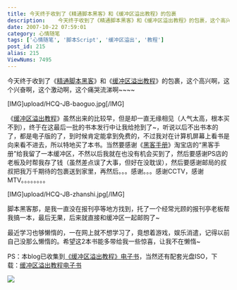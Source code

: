 ```yaml
---
title: 今天终于收到了《精通脚本黑客》和《缓冲区溢出教程》的包裹
description:    今天终于收到了《精通脚本黑客》和《缓冲区溢出教程》的包裹，这个高兴啊，这个兴奋啊，这个激动啊，这个痛哭流涕啊~~~~[IMG]upload/HCQ-JB-baoguo.jpg[/IMG]
date: 2007-10-22 07:59:01
category: 心情随笔
tags: ['心情随笔', '脚本Script', '缓冲区溢出', '教程']
post_id: 215
alias: 215
ViewNums: 7495
---
```


今天终于收到了《[精通脚本黑客](http://nohack.cn/books/20070423/42824.html)》和《[缓冲区溢出教程](/blog/buffer-overflow-tutorial-ebook-iso-download)》的包裹，这个高兴啊，这个兴奋啊，这个激动啊，这个痛哭流涕啊~~~~

[IMG]upload/HCQ-JB-baoguo.jpg[/IMG]

《[缓冲区溢出教程](/blog/buffer-overflow-tutorial-ebook-iso-download)》虽然出来的比较早，但是却一直无缘相见（人气太高，根本买不到），终于在这最后一批的书本发行中让我给抢到了~，听说以后不出书本的了，都是电子版的了，到时候肯定能拿到免费的，不过我对在计算机屏幕上看书是向来看不进去，所以特地买了本书。当然要感谢《[黑客手册](http://nohack.cn/)》淘宝店的&ldquo;黑客手册&rdquo;给我留了一本缓冲区，不然以后我就在也没有机会买到了，然后要感谢PS店的老板及时帮我存了钱（虽然差点误了大事，但好在没耽误），然后要感谢邮局的叔叔把我万千期待的包裹送到家里，再然后。。。感谢。。。感谢CCTV，感谢MTV。。。。。。。。

[IMG]upload/HCQ-JB-zhanshi.jpg[/IMG]

脚本黑客那，是我一直没在报刊亭等地方找到，托了一个经常光顾的报刊亭老板帮我搞一本，最后无果，后来就直接和缓冲区一起邮购了~

最近学习也够懒惰的，一在网上就不想学习了，竟想着游戏，娱乐消遣，记得以前自己没那么懒惰的。希望这2本书能多带给我一些惊喜，让我不在懒惰~

PS：本blog已收集到[《缓冲区溢出教程》电子书](/blog/buffer-overflow-tutorial-ebook-iso-download)，当然还有配套光盘ISO，下载：[缓冲区溢出教程电子书](/blog/buffer-overflow-tutorial-ebook-iso-download)

![](http://nohack.cn/images/books/jtjbhk.jpg)

